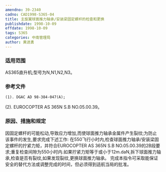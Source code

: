 ```yaml
---
amendno: 39-2340
cadno: CAD1998-S365-04
title: 主旋翼球面推力轴承/安装梁固定螺杆的检查和更换
publishdate: 1998-10-09
effdate: 1998-10-09
tags: S365
categories: 中南管理局
author: 黄进勇
---
```


### 适用范围 
AS365直升机;型号为N,N1,N2,N3。

<!--more-->
### 参考文件
    (1). DGAC AD 98-384-047(A); 
(2). EUROCOPTER AS 365N S.B NO.05.00.39。

### 原因、措施和规定 
因固定螺杆的可能松动,导致应力增加,而使球面推力轴承金属件产生裂纹;为防止 该事件的发生,要求完成下述工作: 
    在550飞行小时内,检查球面推力轴承/安装梁固定螺杆的拧紧力矩，并符合EUROCOPTER AS 365N S.B NO.05.00.39的2B段要求;重复检查间隙为550小时内.如果拧紧力矩等于或小于12m.daN,拆下球面推力轴承,检查是否有裂纹,如果发现裂纹,更换球面推力轴承。 
    完成本指令可采取能保证安全的替代方法或调整完成的时间，但必须得到适航当局的批准。
